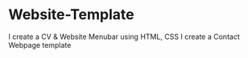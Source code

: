 # Website-Template
I create a CV & Website Menubar using HTML, CSS
I create a Contact Webpage template
